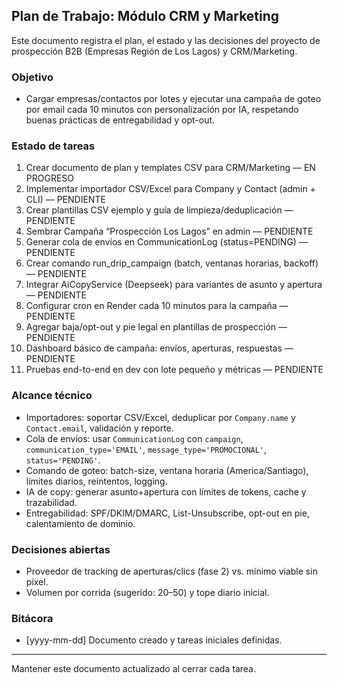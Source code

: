 ## Plan de Trabajo: Módulo CRM y Marketing

Este documento registra el plan, el estado y las decisiones del proyecto de prospección B2B (Empresas Región de Los Lagos) y CRM/Marketing.

### Objetivo
- Cargar empresas/contactos por lotes y ejecutar una campaña de goteo por email cada 10 minutos con personalización por IA, respetando buenas prácticas de entregabilidad y opt-out.

### Estado de tareas
1. Crear documento de plan y templates CSV para CRM/Marketing — EN PROGRESO
2. Implementar importador CSV/Excel para Company y Contact (admin + CLI) — PENDIENTE
3. Crear plantillas CSV ejemplo y guía de limpieza/deduplicación — PENDIENTE
4. Sembrar Campaña “Prospección Los Lagos” en admin — PENDIENTE
5. Generar cola de envíos en CommunicationLog (status=PENDING) — PENDIENTE
6. Crear comando run_drip_campaign (batch, ventanas horarias, backoff) — PENDIENTE
7. Integrar AiCopyService (Deepseek) para variantes de asunto y apertura — PENDIENTE
8. Configurar cron en Render cada 10 minutos para la campaña — PENDIENTE
9. Agregar baja/opt-out y pie legal en plantillas de prospección — PENDIENTE
10. Dashboard básico de campaña: envíos, aperturas, respuestas — PENDIENTE
11. Pruebas end-to-end en dev con lote pequeño y métricas — PENDIENTE

### Alcance técnico
- Importadores: soportar CSV/Excel, deduplicar por `Company.name` y `Contact.email`, validación y reporte.
- Cola de envíos: usar `CommunicationLog` con `campaign`, `communication_type='EMAIL'`, `message_type='PROMOCIONAL'`, `status='PENDING'`.
- Comando de goteo: batch-size, ventana horaria (America/Santiago), límites diarios, reintentos, logging.
- IA de copy: generar asunto+apertura con límites de tokens, cache y trazabilidad.
- Entregabilidad: SPF/DKIM/DMARC, List-Unsubscribe, opt-out en pie, calentamiento de dominio.

### Decisiones abiertas
- Proveedor de tracking de aperturas/clics (fase 2) vs. mínimo viable sin píxel.
- Volumen por corrida (sugerido: 20–50) y tope diario inicial.

### Bitácora
- [yyyy-mm-dd] Documento creado y tareas iniciales definidas.

---
Mantener este documento actualizado al cerrar cada tarea.

